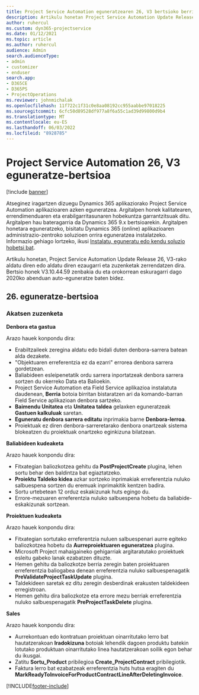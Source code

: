 ```yaml
---
title: Project Service Automation eguneratzearen 26, V3 bertsioko berrikuntzak edo aldaketak
description: Artikulu honetan Project Service Automation Update Release 26, V3-n eskuragarri dauden ezaugarriak eta zuzenketak zerrendatzen dira.
author: ruhercul
ms.custom: dyn365-projectservice
ms.date: 01/12/2021
ms.topic: article
ms.author: ruhercul
audience: Admin
search.audienceType:
- admin
- customizer
- enduser
search.app:
- D365CE
- D365PS
- ProjectOperations
ms.reviewer: johnmichalak
ms.openlocfilehash: 11f722c1f31c0e8aa08192cc955aabbe97018225
ms.sourcegitcommit: 6cfc50d89528df977a8f6a55c1ad39d99800d9b4
ms.translationtype: MT
ms.contentlocale: eu-ES
ms.lasthandoff: 06/03/2022
ms.locfileid: "8928785"
---
```

# <a name="project-service-automation-update-release-26-v3"></a>Project Service Automation 26, V3 eguneratze-bertsioa

[!include [banner](../includes/psa-now-project-operations.md)]

Atseginez iragartzen dizuegu Dynamics 365 aplikaziorako Project Service Automation aplikazioaren azken eguneratzea. Argitalpen honek kalitatearen, errendimenduaren eta erabilgarritasunaren hobekuntza garrantzitsuak ditu. Argitalpen hau bateragarria da Dynamics 365 9.x bertsioarekin. Argitalpen honetara eguneratzeko, bisitatu Dynamics 365 (online) aplikazioaren administrazio-zentroko soluzioen orrira eguneratzea instalatzeko. Informazio gehiago lortzeko, ikusi [Instalatu, eguneratu edo kendu soluzio hobetsi bat](/power-platform/admin/install-remove-preferred-solution).

Artikulu honetan, Project Service Automation Update Release 26, V3-rako aldatu diren edo aldatu diren ezaugarri eta zuzenketak zerrendatzen dira. Bertsio honek V3.10.44.59 zenbakia du eta orokorrean eskuragarri dago 2020ko abenduan auto-eguneratze baten bidez.

## <a name="update-release-26"></a>26. eguneratze-bertsioa

### <a name="bug-fixes"></a>Akatsen zuzenketa

**Denbora eta gastua**

Arazo hauek konpondu dira:

- Erabiltzaileek zeregina aldatu edo bidali duten denbora-sarrera batean alda dezakete.
- "Objektuaren erreferentzia ez da ezarri" errorea denbora sarrera gordetzean.
- Baliabideen esleipenetatik ordu sarrera inportatzeak denbora sarrera sortzen du okerreko Data eta Balioekin.
- Project Service Automation eta Field Service aplikazioa instalatuta daudenean, **Berria** botoia birritan bistaratzen ari da komando-barran Field Service aplikazioan denbora sartzeko.
- **Baimendu Unitatea** eta **Unitatea taldea** gelaxken eguneratzeak **Gastuen kalkuluak** saretan.
- **Eguneratu denbora sarrera editatu** inprimakia barne **Denbora-lerroa**.
- Proiektuak ez diren denbora-sarreretarako denbora onartzeak sistema blokeatzen du proiektuak onartzeko eginkizuna bilatzean.

**Baliabideen kudeaketa**

Arazo hauek konpondu dira:

- Fitxategian baliozkotzea gehitu da **PostProjectCreate** plugina, lehen sortu behar den baldintza bat egiaztatzeko.
- **Proiektu Taldeko kidea** azkar sortzeko inprimakiak erreferentzia nuluko salbuespena sortzen du eremuak inprimakitik kentzen badira.
- Sortu urtebetean 12 orduz eskakizunak huts egingo du.
- Errore-mezuaren erreferentzia nuluko salbuespena hobetu da baliabide-eskakizunak sortzean.

**Proiektuen kudeaketa**

Arazo hauek konpondu dira:

- Fitxategian sortutako erreferentzia nuluen salbuespenari aurre egiteko baliozkotzea hobetu da **Aurreproiektuaren eguneratzea** plugina.
- Microsoft Project mahaigaineko gehigarriak argitaratutako proiektuek esleitu gabeko lanak ezabatzen dituzte.
- Hemen gehitu da baliozkotze berria zeregin baten proiektuaren erreferentzia baliogabea denean erreferentzia nuluko salbuespenagatik **PreValidateProjectTaskUpdate** plugina.
- Taldekideen saretak ez ditu zeregin desberdinak erakusten taldekideen erregistroan.
- Hemen gehitu dira baliozkotze eta errore mezu berriak erreferentzia nuluko salbuespenagatik **PreProjectTaskDelete** plugina.

**Sales**

Arazo hauek konpondu dira:

- Aurrekontuan edo kontratuan proiektuan oinarritutako lerro bat hautatzerakoan **Iradokizuna** botoiak lehendik dagoen produktu batekin lotutako produktuan oinarritutako linea hautatzerakoan soilik egon behar du ikusgai.
- Zatitu **Sortu_Product** pribilegioa **Create_ProjectContract** pribilegiotik.
- Faktura lerro bat ezabatzeak erreferentzia huts hutsa eragiten du **MarkReadyToInvoiceForProductContractLineAfterDeletingInvoice**.


[!INCLUDE[footer-include](../includes/footer-banner.md)]
